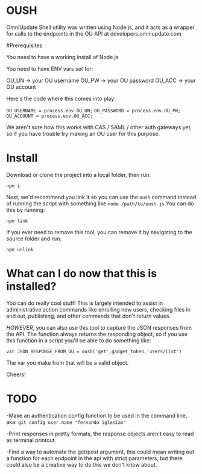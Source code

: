 # OUSH

OmniUpdate Shell utility was written using Node.js, and it acts as a wrapper for calls to the endpoints in the OU API at developers.omniupdate.com

#Prerequisites

You need to have a working install of Node.js

You need to have ENV vars set for:

OU_UN -> your OU username
OU_PW -> your OU password
OU_ACC -> your OU account

Here's the code where this comes into play:

`OU_USERNAME = process.env.OU_UN;`
`OU_PASSWORD = process.env.OU_PW;`
`OU_ACCOUNT = process.env.OU_ACC;`

We aren't sure how this works with CAS / SAML / other auth gateways yet, so if you have trouble try making an OU user for this purpose.

# Install

Download or clone the project into a local folder, then run:

`npm i`

Next, we'd recommend you link it so you can use the `oush` command instead of running the script with something like `node /path/to/oush.js`
You can do this by running:

`npm link`

If you ever need to remove this tool, you can remove it by navigating to the source folder and run:

`npm unlink`

# What can I do now that this is installed?

You can do really cool stuff! This is largely intended to assist in administrative action commands like enrolling new users, checking files in and out, publishing, and other commands that don't return values.

_HOWEVER_, you can also use this tool to capture the JSON responses from the API. The function always returns the responding object, so if you use this function in a script you'll be able to do something like:

`var JSON_RESPONSE_FROM_OU = oush('get',gadget_token,'users/list')`

The var you make from that will be a valid object.

Cheers!

# TODO
-Make an authentication config function to be used in the command line, aka:
`git config user.name "fernando iglesias"`

-Print responses in pretty formats, the response objects aren't easy to read as terminal printout

-Find a way to automate the get/post argument, this could mean writing out a function for each endpoint in the api with strict parameters, but there could also be a creative way to do this we don't know about.
